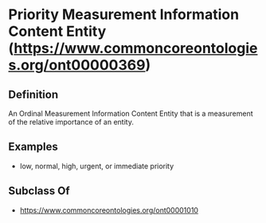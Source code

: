 # Priority Measurement Information Content Entity (https://www.commoncoreontologies.org/ont00000369)

## Definition
An Ordinal Measurement Information Content Entity that is a measurement of the relative importance of an entity.

## Examples
- low, normal, high, urgent, or immediate priority

## Subclass Of
- https://www.commoncoreontologies.org/ont00001010

